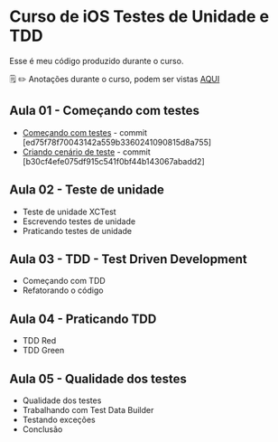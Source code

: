 # Curso de iOS Testes de Unidade e TDD

Esse é meu código produzido durante o curso.

:spiral_notepad: :pencil2: Anotações durante o curso, podem ser vistas [AQUI](https://marcoaurelio.slite.com/api/s/note/VBsto6h9Ei4gNhonwKfnQd/iOS-Testes-de-Unidade-e-TDD)

## Aula 01 - Começando com testes
- [Começando com testes](https://github.com/aureliomarco/alura-ios-testes-de-unidade-tdd/commit/ed75f78f70043142a559b3360241090815d8a755) - commit [ed75f78f70043142a559b3360241090815d8a755]
- [Criando cenário de teste](https://github.com/aureliomarco/alura-ios-testes-de-unidade-tdd/commit/b30cf4efe075df915c541f0bf44b143067abadd2) - commit [b30cf4efe075df915c541f0bf44b143067abadd2]

## Aula 02 - Teste de unidade
- Teste de unidade XCTest
- Escrevendo testes de unidade
- Praticando testes de unidade

## Aula 03 - TDD - Test Driven Development
- Começando com TDD
- Refatorando o código

## Aula 04 - Praticando TDD
- TDD Red
- TDD Green

## Aula 05 - Qualidade dos testes
- Qualidade dos testes
- Trabalhando com Test Data Builder
- Testando exceções
- Conclusão


